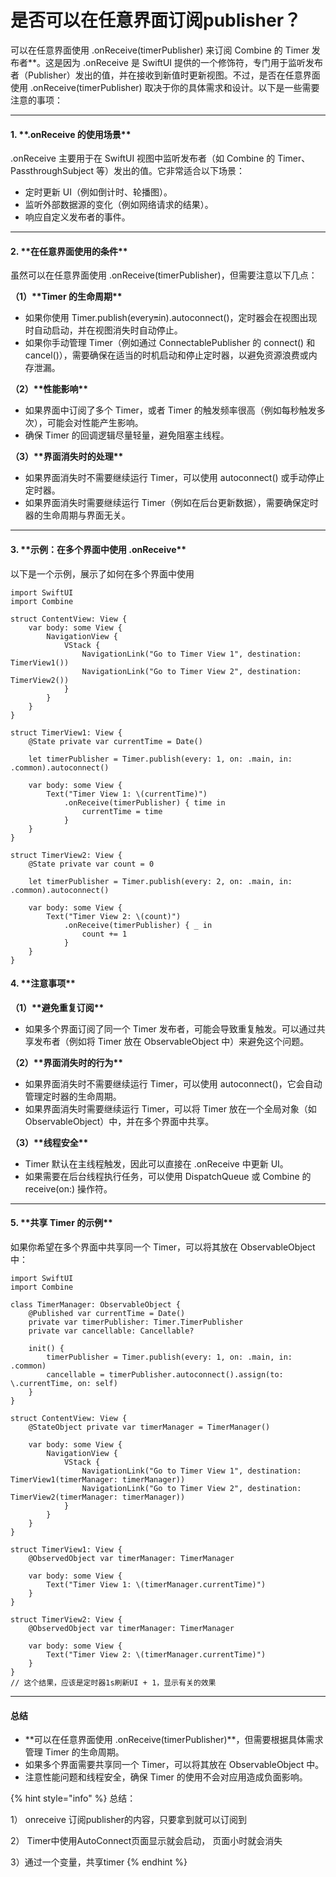 # 是否可以在任意界面订阅publisher？

可以在任意界面使用 .onReceive(timerPublisher) 来订阅 Combine 的 Timer 发布者\*\*。这是因为 .onReceive 是 SwiftUI 提供的一个修饰符，专门用于监听发布者（Publisher）发出的值，并在接收到新值时更新视图。不过，是否在任意界面使用 .onReceive(timerPublisher) 取决于你的具体需求和设计。以下是一些需要注意的事项：

***

#### 1. \*\*.onReceive 的使用场景\*\* <a href="#jz93-1737556795900" id="jz93-1737556795900"></a>

.onReceive 主要用于在 SwiftUI 视图中监听发布者（如 Combine 的 Timer、PassthroughSubject 等）发出的值。它非常适合以下场景：

* 定时更新 UI（例如倒计时、轮播图）。
* 监听外部数据源的变化（例如网络请求的结果）。
* 响应自定义发布者的事件。

***

#### 2. \*\*在任意界面使用的条件\*\* <a href="#ss7j-1737556795911" id="ss7j-1737556795911"></a>

虽然可以在任意界面使用 .onReceive(timerPublisher)，但需要注意以下几点：

**（1）\*\*Timer 的生命周期\*\***

* 如果你使用 Timer.publish(every:on:in).autoconnect()，定时器会在视图出现时自动启动，并在视图消失时自动停止。
* 如果你手动管理 Timer（例如通过 ConnectablePublisher 的 connect() 和 cancel()），需要确保在适当的时机启动和停止定时器，以避免资源浪费或内存泄漏。

**（2）\*\*性能影响\*\***

* 如果界面中订阅了多个 Timer，或者 Timer 的触发频率很高（例如每秒触发多次），可能会对性能产生影响。
* 确保 Timer 的回调逻辑尽量轻量，避免阻塞主线程。

**（3）\*\*界面消失时的处理\*\***

* 如果界面消失时不需要继续运行 Timer，可以使用 autoconnect() 或手动停止定时器。
* 如果界面消失时需要继续运行 Timer（例如在后台更新数据），需要确保定时器的生命周期与界面无关。

***

#### 3. \*\*示例：在多个界面中使用 .onReceive\*\* <a href="#fumh-1737556795935" id="fumh-1737556795935"></a>

以下是一个示例，展示了如何在多个界面中使用&#x20;

```
import SwiftUI
import Combine

struct ContentView: View {
    var body: some View {
        NavigationView {
            VStack {
                NavigationLink("Go to Timer View 1", destination: TimerView1())
                NavigationLink("Go to Timer View 2", destination: TimerView2())
            }
        }
    }
}

struct TimerView1: View {
    @State private var currentTime = Date()

    let timerPublisher = Timer.publish(every: 1, on: .main, in: .common).autoconnect()

    var body: some View {
        Text("Timer View 1: \(currentTime)")
            .onReceive(timerPublisher) { time in
                currentTime = time
            }
    }
}

struct TimerView2: View {
    @State private var count = 0

    let timerPublisher = Timer.publish(every: 2, on: .main, in: .common).autoconnect()

    var body: some View {
        Text("Timer View 2: \(count)")
            .onReceive(timerPublisher) { _ in
                count += 1
            }
    }
}
```



#### 4. \*\*注意事项\*\* <a href="#i4ui-1737556796024" id="i4ui-1737556796024"></a>

**（1）\*\*避免重复订阅\*\***

* 如果多个界面订阅了同一个 Timer 发布者，可能会导致重复触发。可以通过共享发布者（例如将 Timer 放在 ObservableObject 中）来避免这个问题。

**（2）\*\*界面消失时的行为\*\***

* 如果界面消失时不需要继续运行 Timer，可以使用 autoconnect()，它会自动管理定时器的生命周期。
* 如果界面消失时需要继续运行 Timer，可以将 Timer 放在一个全局对象（如 ObservableObject）中，并在多个界面中共享。

**（3）\*\*线程安全\*\***

* Timer 默认在主线程触发，因此可以直接在 .onReceive 中更新 UI。
* 如果需要在后台线程执行任务，可以使用 DispatchQueue 或 Combine 的 receive(on:) 操作符。

***

#### 5. \*\*共享 Timer 的示例\*\* <a href="#cfqr-1737556796043" id="cfqr-1737556796043"></a>

如果你希望在多个界面中共享同一个 Timer，可以将其放在 ObservableObject 中：

```
import SwiftUI
import Combine

class TimerManager: ObservableObject {
    @Published var currentTime = Date()
    private var timerPublisher: Timer.TimerPublisher
    private var cancellable: Cancellable?

    init() {
        timerPublisher = Timer.publish(every: 1, on: .main, in: .common)
        cancellable = timerPublisher.autoconnect().assign(to: \.currentTime, on: self)
    }
}

struct ContentView: View {
    @StateObject private var timerManager = TimerManager()

    var body: some View {
        NavigationView {
            VStack {
                NavigationLink("Go to Timer View 1", destination: TimerView1(timerManager: timerManager))
                NavigationLink("Go to Timer View 2", destination: TimerView2(timerManager: timerManager))
            }
        }
    }
}

struct TimerView1: View {
    @ObservedObject var timerManager: TimerManager

    var body: some View {
        Text("Timer View 1: \(timerManager.currentTime)")
    }
}

struct TimerView2: View {
    @ObservedObject var timerManager: TimerManager

    var body: some View {
        Text("Timer View 2: \(timerManager.currentTime)")
    }
}
// 这个结果，应该是定时器1s刷新UI + 1，显示有关的效果
```

***

#### 总结 <a href="#id-6wm0-1737556796137" id="id-6wm0-1737556796137"></a>

* \*\*可以在任意界面使用 .onReceive(timerPublisher)\*\*，但需要根据具体需求管理 Timer 的生命周期。
* 如果多个界面需要共享同一个 Timer，可以将其放在 ObservableObject 中。
* 注意性能问题和线程安全，确保 Timer 的使用不会对应用造成负面影响。



{% hint style="info" %}
总结：

1） onreceive 订阅publisher的内容，只要拿到就可以订阅到

2） Timer中使用AutoConnect页面显示就会启动， 页面小时就会消失

3）通过一个变量，共享timer
{% endhint %}
